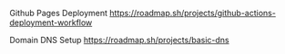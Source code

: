 Github Pages Deployment
https://roadmap.sh/projects/github-actions-deployment-workflow

Domain DNS Setup
https://roadmap.sh/projects/basic-dns
